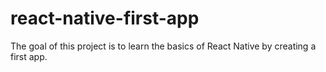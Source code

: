 # react-native-first-app
The goal of this project is to learn the basics of React Native by creating a first app.
